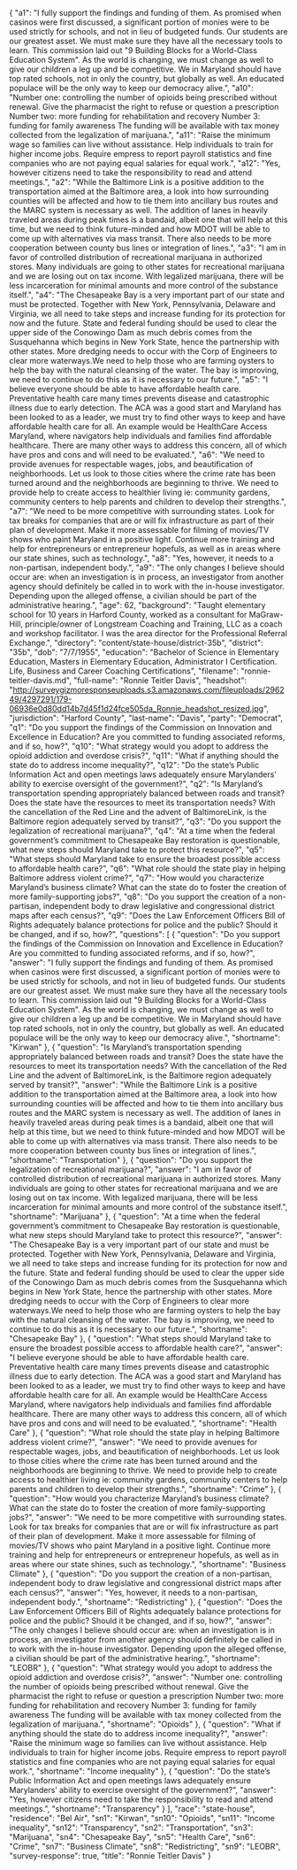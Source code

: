 {
  "a1": "I fully support the findings and funding of them. As promised when casinos were first discussed, a significant portion of monies were to be used strictly for schools, and not in lieu of budgeted funds. Our students are our greatest asset. We must make sure they have all the necessary tools to learn. This commission laid out \"9 Building Blocks for a World-Class Education System\". As the world is changing, we must change as well to give our children a leg up and be competitive. We in Maryland should have top rated schools, not in only the country, but globally as well. An educated populace will be the only way to keep our democracy alive.",
  "a10": "Number one: controlling the number of opioids being prescribed without renewal. Give the pharmacist the right to refuse or question a prescription Number two: more funding for rehabilitation and recovery Number 3: funding for family awareness The funding will be available with tax money collected from the legalization of marijuana.",
  "a11": "Raise the minimum wage so families can live without assistance. Help individuals to train for higher income jobs. Require empress to report payroll statistics and fine companies who are not paying equal salaries for equal work.",
  "a12": "Yes, however citizens need to take the responsibility to read and attend meetings.",
  "a2": "While the Baltimore Link is a positive addition to the transportation aimed at the Baltimore area, a look into how surrounding counties will be affected and how to tie them into ancillary bus routes and the MARC system is necessary as well. The addition of lanes in heavily traveled areas during peak times is a bandaid, albeit one that will help at this time, but we need to think future-minded and how MDOT will be able to come up with alternatives via mass transit. There also needs to be more cooperation between county bus lines or integration of lines.",
  "a3": "I am in favor of controlled distribution of recreational marijuana in authorized stores. Many individuals are going to other states for recreational marijuana and we are losing out on tax income. With legalized marijuana, there will be less incarceration for minimal amounts and more control of the substance itself.",
  "a4": "The Chesapeake Bay is a very important part of our state and must be protected. Together with New York, Pennsylvania, Delaware and Virginia, we all need to take steps and increase funding for its protection for now and the future. State and federal funding should be used to clear the upper side of the Conowingo Dam as much debris comes from the Susquehanna which begins in New York State, hence the partnership with other states. More dredging needs to occur with the Corp of Engineers to clear more waterways.We need to help those who are farming oysters to help the bay with the natural cleansing of the water. The bay is improving, we need to continue to do this as it is necessary to our future.",
  "a5": "I believe everyone should be able to have affordable health care. Preventative health care many times prevents disease and catastrophic illness due to early detection. The ACA was a good start and Maryland has been looked to as a leader, we must try to find other ways to keep and have affordable health care for all. An example would be HealthCare Access Maryland, where navigators help individuals and families find affordable healthcare. There are many other ways to address this concern, all of which have pros and cons and will need to be evaluated.",
  "a6": "We need to provide avenues for respectable wages, jobs, and beautification of neighborhoods. Let us look to those cities where the crime rate has been turned around and the neighborhoods are beginning to thrive. We need to provide help to create access to healthier living ie: community gardens, community centers to help parents and children to develop their strengths.",
  "a7": "We need to be more competitive with surrounding states. Look for tax breaks for companies that are or will fix infrastructure as part of their plan of development. Make it more assessable for filming of movies/TV shows who paint Maryland in a positive light. Continue more training and help for entrepreneurs or entrepreneur hopefuls, as well as in areas where our state shines, such as technology.",
  "a8": "Yes, however, it needs to a non-partisan, independent body.",
  "a9": "The only changes I believe should occur are: when an investigation is in process, an investigator from another agency should definitely be called in to work with the in-house investigator. Depending upon the alleged offense, a civilian should be part of the administrative hearing.",
  "age": 62,
  "background": "Taught elementary school for 10 years in Harford County, worked as a consultant for MaGraw-Hill, principle/owner of Longstream Coaching and Training, LLC as a coach and workshop facilitator. I was the area director for the Professional Referral Exchange.",
  "directory": "content/state-house/district-35b",
  "district": "35b",
  "dob": "7/7/1955",
  "education": "Bachelor of Science in Elementary Education, Masters in Elementary Education, Administrator I Certification. Life, Business and Career Coaching Certifications",
  "filename": "ronnie-teitler-davis.md",
  "full-name": "Ronnie Teitler Davis",
  "headshot": "http://surveygizmoresponseuploads.s3.amazonaws.com/fileuploads/296249/4297291/179-06936e0d80dd14b7d45f1d24fce505da_Ronnie_headshot_resized.jpg",
  "jurisdiction": "Harford County",
  "last-name": "Davis",
  "party": "Democrat",
  "q1": "Do you support the findings of the Commission on Innovation and Excellence in Education? Are you committed to funding associated reforms, and if so, how?",
  "q10": "What strategy would you adopt to address the opioid addiction and overdose crisis?",
  "q11": "What if anything should the state do to address income inequality?",
  "q12": "Do the state’s Public Information Act and open meetings laws adequately ensure Marylanders’ ability to exercise oversight of the government?",
  "q2": "Is Maryland’s transportation spending appropriately balanced between roads and transit? Does the state have the resources to meet its transportation needs? With the cancellation of the Red Line and the advent of BaltimoreLink, is the Baltimore region adequately served by transit?",
  "q3": "Do you support the legalization of recreational marijuana?",
  "q4": "At a time when the federal government’s commitment to Chesapeake Bay restoration is questionable, what new steps should Maryland take to protect this resource?",
  "q5": "What steps should Maryland take to ensure the broadest possible access to affordable health care?",
  "q6": "What role should the state play in helping Baltimore address violent crime?",
  "q7": "How would you characterize Maryland’s business climate? What can the state do to foster the creation of more family-supporting jobs?",
  "q8": "Do you support the creation of a non-partisan, independent body to draw legislative and congressional district maps after each census?",
  "q9": "Does the Law Enforcement Officers Bill of Rights adequately balance protections for police and the public? Should it be changed, and if so, how?",
  "questions": [
    {
      "question": "Do you support the findings of the Commission on Innovation and Excellence in Education? Are you committed to funding associated reforms, and if so, how?",
      "answer": "I fully support the findings and funding of them. As promised when casinos were first discussed, a significant portion of monies were to be used strictly for schools, and not in lieu of budgeted funds. Our students are our greatest asset. We must make sure they have all the necessary tools to learn. This commission laid out \"9 Building Blocks for a World-Class Education System\". As the world is changing, we must change as well to give our children a leg up and be competitive. We in Maryland should have top rated schools, not in only the country, but globally as well. An educated populace will be the only way to keep our democracy alive.",
      "shortname": "Kirwan"
    },
    {
      "question": "Is Maryland’s transportation spending appropriately balanced between roads and transit? Does the state have the resources to meet its transportation needs? With the cancellation of the Red Line and the advent of BaltimoreLink, is the Baltimore region adequately served by transit?",
      "answer": "While the Baltimore Link is a positive addition to the transportation aimed at the Baltimore area, a look into how surrounding counties will be affected and how to tie them into ancillary bus routes and the MARC system is necessary as well. The addition of lanes in heavily traveled areas during peak times is a bandaid, albeit one that will help at this time, but we need to think future-minded and how MDOT will be able to come up with alternatives via mass transit. There also needs to be more cooperation between county bus lines or integration of lines.",
      "shortname": "Transportation"
    },
    {
      "question": "Do you support the legalization of recreational marijuana?",
      "answer": "I am in favor of controlled distribution of recreational marijuana in authorized stores. Many individuals are going to other states for recreational marijuana and we are losing out on tax income. With legalized marijuana, there will be less incarceration for minimal amounts and more control of the substance itself.",
      "shortname": "Marijuana"
    },
    {
      "question": "At a time when the federal government’s commitment to Chesapeake Bay restoration is questionable, what new steps should Maryland take to protect this resource?",
      "answer": "The Chesapeake Bay is a very important part of our state and must be protected. Together with New York, Pennsylvania, Delaware and Virginia, we all need to take steps and increase funding for its protection for now and the future. State and federal funding should be used to clear the upper side of the Conowingo Dam as much debris comes from the Susquehanna which begins in New York State, hence the partnership with other states. More dredging needs to occur with the Corp of Engineers to clear more waterways.We need to help those who are farming oysters to help the bay with the natural cleansing of the water. The bay is improving, we need to continue to do this as it is necessary to our future.",
      "shortname": "Chesapeake Bay"
    },
    {
      "question": "What steps should Maryland take to ensure the broadest possible access to affordable health care?",
      "answer": "I believe everyone should be able to have affordable health care. Preventative health care many times prevents disease and catastrophic illness due to early detection. The ACA was a good start and Maryland has been looked to as a leader, we must try to find other ways to keep and have affordable health care for all. An example would be HealthCare Access Maryland, where navigators help individuals and families find affordable healthcare. There are many other ways to address this concern, all of which have pros and cons and will need to be evaluated.",
      "shortname": "Health Care"
    },
    {
      "question": "What role should the state play in helping Baltimore address violent crime?",
      "answer": "We need to provide avenues for respectable wages, jobs, and beautification of neighborhoods. Let us look to those cities where the crime rate has been turned around and the neighborhoods are beginning to thrive. We need to provide help to create access to healthier living ie: community gardens, community centers to help parents and children to develop their strengths.",
      "shortname": "Crime"
    },
    {
      "question": "How would you characterize Maryland’s business climate? What can the state do to foster the creation of more family-supporting jobs?",
      "answer": "We need to be more competitive with surrounding states. Look for tax breaks for companies that are or will fix infrastructure as part of their plan of development. Make it more assessable for filming of movies/TV shows who paint Maryland in a positive light. Continue more training and help for entrepreneurs or entrepreneur hopefuls, as well as in areas where our state shines, such as technology.",
      "shortname": "Business Climate"
    },
    {
      "question": "Do you support the creation of a non-partisan, independent body to draw legislative and congressional district maps after each census?",
      "answer": "Yes, however, it needs to a non-partisan, independent body.",
      "shortname": "Redistricting"
    },
    {
      "question": "Does the Law Enforcement Officers Bill of Rights adequately balance protections for police and the public? Should it be changed, and if so, how?",
      "answer": "The only changes I believe should occur are: when an investigation is in process, an investigator from another agency should definitely be called in to work with the in-house investigator. Depending upon the alleged offense, a civilian should be part of the administrative hearing.",
      "shortname": "LEOBR"
    },
    {
      "question": "What strategy would you adopt to address the opioid addiction and overdose crisis?",
      "answer": "Number one: controlling the number of opioids being prescribed without renewal. Give the pharmacist the right to refuse or question a prescription Number two: more funding for rehabilitation and recovery Number 3: funding for family awareness The funding will be available with tax money collected from the legalization of marijuana.",
      "shortname": "Opioids"
    },
    {
      "question": "What if anything should the state do to address income inequality?",
      "answer": "Raise the minimum wage so families can live without assistance. Help individuals to train for higher income jobs. Require empress to report payroll statistics and fine companies who are not paying equal salaries for equal work.",
      "shortname": "Income inequality"
    },
    {
      "question": "Do the state’s Public Information Act and open meetings laws adequately ensure Marylanders’ ability to exercise oversight of the government?",
      "answer": "Yes, however citizens need to take the responsibility to read and attend meetings.",
      "shortname": "Transparency"
    }
  ],
  "race": "state-house",
  "residence": "Bel Air",
  "sn1": "Kirwan",
  "sn10": "Opioids",
  "sn11": "Income inequality",
  "sn12": "Transparency",
  "sn2": "Transportation",
  "sn3": "Marijuana",
  "sn4": "Chesapeake Bay",
  "sn5": "Health Care",
  "sn6": "Crime",
  "sn7": "Business Climate",
  "sn8": "Redistricting",
  "sn9": "LEOBR",
  "survey-response": true,
  "title": "Ronnie Teitler Davis"
}
